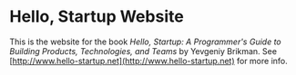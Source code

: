 Hello, Startup Website
==================

This is the website for the book *Hello, Startup: A Programmer's Guide to Building 
Products, Technologies, and Teams* by Yevgeniy Brikman. See 
[http://www.hello-startup.net](http://www.hello-startup.net) for more info.
